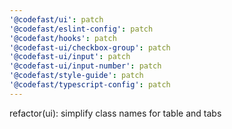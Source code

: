 ```yaml
---
'@codefast/ui': patch
'@codefast/eslint-config': patch
'@codefast/hooks': patch
'@codefast-ui/checkbox-group': patch
'@codefast-ui/input': patch
'@codefast-ui/input-number': patch
'@codefast/style-guide': patch
'@codefast/typescript-config': patch
---
```


refactor(ui): simplify class names for table and tabs
